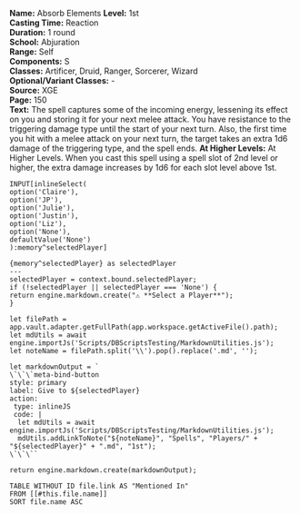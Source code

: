  **Name:** Absorb Elements
**Level:** 1st  
**Casting Time:** Reaction  
**Duration:** 1 round  
**School:** Abjuration  
**Range:** Self  
**Components:** S  
**Classes:** Artificer, Druid, Ranger, Sorcerer, Wizard  
**Optional/Variant Classes:** -  
**Source:** XGE  
**Page:** 150  
**Text:** The spell captures some of the incoming energy, lessening its effect on you and storing it for your next melee attack. You have resistance to the triggering damage type until the start of your next turn. Also, the first time you hit with a melee attack on your next turn, the target takes an extra 1d6 damage of the triggering type, and the spell ends.
**At Higher Levels:**  At Higher Levels. When you cast this spell using a spell slot of 2nd level or higher, the extra damage increases by 1d6 for each slot level above 1st.
```meta-bind
INPUT[inlineSelect(
option('Claire'), 
option('JP'), 
option('Julie'), 
option('Justin'), 
option('Liz'), 
option('None'), 
defaultValue('None')
):memory^selectedPlayer]
```
  
```meta-bind-js-view
{memory^selectedPlayer} as selectedPlayer
---
selectedPlayer = context.bound.selectedPlayer;
if (!selectedPlayer || selectedPlayer === 'None') {
return engine.markdown.create("⚠️ **Select a Player**");
}

let filePath = app.vault.adapter.getFullPath(app.workspace.getActiveFile().path);
let mdUtils = await engine.importJs('Scripts/DBScriptsTesting/MarkdownUtilities.js');
let noteName = filePath.split('\\').pop().replace('.md', '');

let markdownOutput = `
\`\`\`meta-bind-button
style: primary
label: Give to ${selectedPlayer}
action:
 type: inlineJS
 code: |
  let mdUtils = await engine.importJs('Scripts/DBScriptsTesting/MarkdownUtilities.js');
  mdUtils.addLinkToNote("${noteName}", "Spells", "Players/" + "${selectedPlayer}" + ".md", "1st");
\`\`\``

return engine.markdown.create(markdownOutput);
```
  


```dataview
TABLE WITHOUT ID file.link AS "Mentioned In"
FROM [[#this.file.name]]
SORT file.name ASC
```
  
